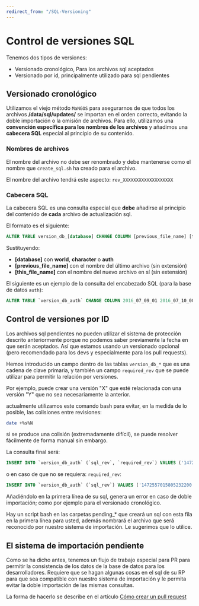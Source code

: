 ```yaml
---
redirect_from: "/SQL-Versioning"
---
```


# Control de versiones SQL

Tenemos dos tipos de versiones:

- Versionado cronológico, Para los archivos sql aceptados
- Versionado por id, principalmente utilizado para sql pendientes

## Versionado cronológico

Utilizamos el viejo método `MaNGOS` para asegurarnos de que todos los archivos **/data/sql/updates/** se importan en el orden correcto, evitando la doble importación o la omisión de archivos. Para ello, utilizamos una **convención específica para los nombres de los archivos** y añadimos una **cabecera SQL** especial al principio de su contenido.

### Nombres de archivos

El nombre del archivo no debe ser renombrado y debe mantenerse como el nombre que `create_sql.sh` ha creado para el archivo.

El nombre del archivo tendrá este aspecto: `rev_XXXXXXXXXXXXXXXXXXX`

### Cabecera SQL

La cabecera SQL es una consulta especial que **debe** añadirse al principio del contenido de **cada** archivo de actualización sql.

El formato es el siguiente:

```sql
ALTER TABLE version_db_[database] CHANGE COLUMN [previous_file_name] [this_file_name] bit;
```

Sustituyendo:

- **[database]** con **world**, **character** o **auth**
- **[previous_file_name]** con el nombre del último archivo (sin extensión)
- **[this_file_name]** con el nombre del nuevo archivo en sí (sin extensión)

El siguiente es un ejemplo de la consulta del encabezado SQL (para la base de datos `auth`):

```sql
ALTER TABLE `version_db_auth` CHANGE COLUMN 2016_07_09_01 2016_07_10_00 bit;
```

## Control de versiones por ID

Los archivos sql pendientes no pueden utilizar el sistema de protección descrito anteriormente porque no podemos saber previamente la fecha en que serán aceptados. Así que estamos usando un versionado opcional (pero recomendado para los devs y especialmente para los pull requests).

Hemos introducido un campo dentro de las tablas `version_db_*` que es una cadena de clave primaria, y también un campo `required_rev` que se puede utilizar para permitir la relación por versiones.

Por ejemplo, puede crear una versión "X" que esté relacionada con una versión "Y" que no sea necesariamente la anterior.

actualmente utilizamos este comando bash para evitar, en la medida de lo posible, las colisiones entre revisiones:

```bash
date +%s%N
```

si se produce una colisión (extremadamente difícil), se puede resolver fácilmente de forma manual sin embargo.

La consulta final será:

```sql
INSERT INTO `version_db_auth` (`sql_rev`, `required_rev`) VALUES ('1472557015805232200','1472557004102672900');
```

o en caso de que no se requiera: `required_rev`:

```sql
INSERT INTO `version_db_auth` (`sql_rev`) VALUES ('1472557015805232200');
```

Añadiéndolo en la primera línea de su sql, genera un error en caso de doble importación; como por ejemplo para el versionado cronológico.

Hay un script bash en las carpetas pending_* que creará un sql con esta fila en la primera línea para usted, además nombrará el archivo que será reconocido por nuestro sistema de importación. Le sugerimos que lo utilice.

## El sistema de importación pendiente

Como se ha dicho antes, tenemos un flujo de trabajo especial para PR para permitir la consistencia de los datos de la base de datos para los desarrolladores. Requiere que se hagan algunas cosas en el sql de su RP para que sea compatible con nuestro sistema de importación y le permita evitar la doble importación de las mismas consultas.

La forma de hacerlo se describe en el artículo [Cómo crear un pull request](How-to-create-a-PR)
